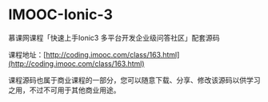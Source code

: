 # IMOOC-Ionic-3
慕课网课程「快速上手Ionic3 多平台开发企业级问答社区」配套源码

课程地址：[http://coding.imooc.com/class/163.html](http://coding.imooc.com/class/163.html)

课程源码也属于商业课程的一部分，您可以随意下载、分享、修改该源码以供学习之用，不过不可用于其他商业用途。
